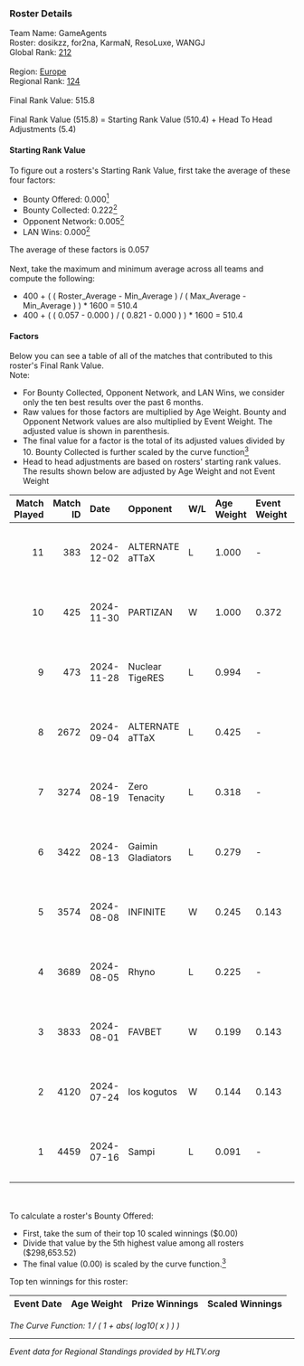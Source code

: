 ### Roster Details<br />
Team Name: GameAgents<br />
Roster: dosikzz, for2na, KarmaN, ResoLuxe, WANGJ<br />
Global Rank: [212](../../standings_global_2024_12_31.md)<br />
<br />
Region: [Europe]( ../../standings_europe_2024_12_31.md)<br />
Regional Rank: [124]( ../../standings_europe_2024_12_31.md)<br />
<br />
Final Rank Value:  515.8<br />
<br />
Final Rank Value (515.8) = Starting Rank Value (510.4) + Head To Head Adjustments (5.4)<br />

#### Starting Rank Value<br />
To figure out a rosters's Starting Rank Value, first take the average of these four factors:<br />
- Bounty Offered: 0.000[<sup>1</sup>](#table2)
- Bounty Collected: 0.222[<sup>2</sup>](#table1)
- Opponent Network: 0.005[<sup>2</sup>](#table1)
- LAN Wins: 0.000[<sup>2</sup>](#table1)

The average of these factors is 0.057<br />
<br />
Next, take the maximum and minimum average across all teams and compute the following:<br />
- 400 + ( ( Roster_Average - Min_Average ) / ( Max_Average - Min_Average ) ) * 1600 = 510.4
- 400 + ( ( 0.057 - 0.000 ) / ( 0.821 - 0.000 ) ) * 1600 = 510.4


#### Factors<br />
Below you can see a table of all of the matches that contributed to this roster's Final Rank Value.<br />
Note:<br />

- For Bounty Collected, Opponent Network, and LAN Wins, we consider only the ten best results over the past 6 months.
- Raw values for those factors are multiplied by Age Weight. Bounty and Opponent Network values are also multiplied by Event Weight. The adjusted value is shown in parenthesis.
- The final value for a factor is the total of its adjusted values divided by 10. Bounty Collected is further scaled by the curve function[<sup>3</sup>](#curveFunction)
- Head to head adjustments are based on rosters' starting rank values. The results shown below are adjusted by Age Weight and not Event Weight
<span id="table1"></span><br />


| Match Played | Match ID | Date       | Opponent          | W/L | Age Weight | Event Weight | Bounty Collected | Opponent Network | LAN Wins  | H2H Adj. | Roster                                   |
| -: | -: | :- | :- | :- | :- | :- | :- | :- | :- | -: | :- |
|           11 |      383 | 2024-12-02 | ALTERNATE aTTaX   | L   | 1.000      | -            | -                | -                | -         |    -2.05 | dosikzz, for2na, KarmaN, ResoLuxe, WANGJ |
|           10 |      425 | 2024-11-30 | PARTIZAN          | W   | 1.000      | 0.372        | 0.000 (0.000)    | 0.000 (0.000)    | 0 (0.000) |    10.59 | dosikzz, for2na, KarmaN, ResoLuxe, WANGJ |
|            9 |      473 | 2024-11-28 | Nuclear TigeRES   | L   | 0.994      | -            | -                | -                | -         |   -13.74 | dosikzz, for2na, KarmaN, ResoLuxe, WANGJ |
|            8 |     2672 | 2024-09-04 | ALTERNATE aTTaX   | L   | 0.425      | -            | -                | -                | -         |    -0.50 | dosikzz, for2na, ResoLuxe, rinn, WANGJ   |
|            7 |     3274 | 2024-08-19 | Zero Tenacity     | L   | 0.318      | -            | -                | -                | -         |    -0.48 | dosikzz, for2na, ResoLuxe, rinn, WANGJ   |
|            6 |     3422 | 2024-08-13 | Gaimin Gladiators | L   | 0.279      | -            | -                | -                | -         |    -0.74 | dosikzz, for2na, ResoLuxe, rinn, WANGJ   |
|            5 |     3574 | 2024-08-08 | INFINITE          | W   | 0.245      | 0.143        | 0.000 (0.000)    | 0.023 (0.001)    | 0 (0.000) |     3.72 | dosikzz, for2na, ResoLuxe, rinn, WANGJ   |
|            4 |     3689 | 2024-08-05 | Rhyno             | L   | 0.225      | -            | -                | -                | -         |    -1.37 | dosikzz, for2na, ResoLuxe, rinn, WANGJ   |
|            3 |     3833 | 2024-08-01 | FAVBET            | W   | 0.199      | 0.143        | 0.061 (0.002)    | 0.937 (0.027)    | 0 (0.000) |     5.71 | dosikzz, for2na, ResoLuxe, rinn, WANGJ   |
|            2 |     4120 | 2024-07-24 | los kogutos       | W   | 0.144      | 0.143        | 0.066 (0.001)    | 0.989 (0.020)    | 0 (0.000) |     4.47 | dosikzz, for2na, ResoLuxe, rinn, WANGJ   |
|            1 |     4459 | 2024-07-16 | Sampi             | L   | 0.091      | -            | -                | -                | -         |    -0.16 | dosikzz, for2na, ResoLuxe, rinn, WANGJ   |

<br />
<span id="table2"></span><br />
To calculate a roster's Bounty Offered:<br />

- First, take the sum of their top 10 scaled winnings ($0.00)
- Divide that value by the 5th highest value among all rosters ($298,653.52)
- The final value (0.00) is scaled by the curve function.[<sup>3</sup>](#curveFunction)

Top ten winnings for this roster:<br />

| Event Date | Age Weight | Prize Winnings | Scaled Winnings |
| :- | -: | :- | :- |


<span id="curveFunction"></span>_The Curve Function: 1 / ( 1 + abs( log10( x ) ) )_<br />

---
_Event data for Regional Standings provided by HLTV.org_<br />
